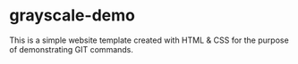 # grayscale-demo 

This is a simple website template created with HTML & CSS for the purpose of demonstrating GIT commands. 
